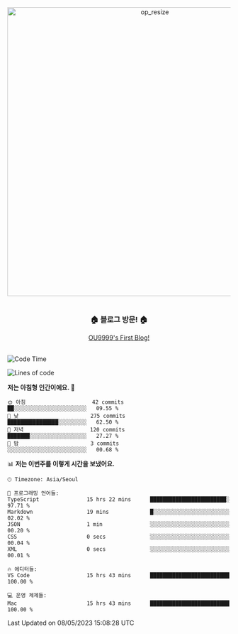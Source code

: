
<div align=center>
	<img width="650" alt="op_resize" src="https://user-images.githubusercontent.com/113419018/231088010-e65212ff-48c4-480d-bf25-7427638b6e93.png">
</div>
<br>
<div align=center>
	<h3>🏠 블로그 방문! 🏠</h3>
	<a href="https://ou9999-next-js-blog.vercel.app/">OU9999's First Blog!</a>
</div>

<br>

<!--START_SECTION:waka-->
![Code Time](http://img.shields.io/badge/Code%20Time-388%20hrs%202%20mins-blue)

![Lines of code](https://img.shields.io/badge/%EC%A0%80%EB%8A%94%20%EC%97%AC%ED%83%9C%EA%B9%8C%EC%A7%80%20-1.6%20million%20%EC%A4%84%EC%9D%98%20%EC%BD%94%EB%93%9C%EB%A5%BC%20%EC%9E%91%EC%84%B1%ED%96%88%EC%96%B4%EC%9A%94.-blue)

**저는 아침형 인간이에요. 🐤** 

```text
🌞 아침                     42 commits          ██░░░░░░░░░░░░░░░░░░░░░░░   09.55 % 
🌆 낮　                     275 commits         ████████████████░░░░░░░░░   62.50 % 
🌃 저녁                     120 commits         ███████░░░░░░░░░░░░░░░░░░   27.27 % 
🌙 밤　                     3 commits           ░░░░░░░░░░░░░░░░░░░░░░░░░   00.68 % 
```


📊 **저는 이번주를 이렇게 시간을 보냈어요.** 

```text
🕑︎ Timezone: Asia/Seoul

💬 프로그래밍 언어들: 
TypeScript               15 hrs 22 mins      ████████████████████████░   97.71 % 
Markdown                 19 mins             █░░░░░░░░░░░░░░░░░░░░░░░░   02.02 % 
JSON                     1 min               ░░░░░░░░░░░░░░░░░░░░░░░░░   00.20 % 
CSS                      0 secs              ░░░░░░░░░░░░░░░░░░░░░░░░░   00.04 % 
XML                      0 secs              ░░░░░░░░░░░░░░░░░░░░░░░░░   00.01 % 

🔥 에디터들: 
VS Code                  15 hrs 43 mins      █████████████████████████   100.00 % 

💻 운영 체제들: 
Mac                      15 hrs 43 mins      █████████████████████████   100.00 % 
```


 Last Updated on 08/05/2023 15:08:28 UTC
<!--END_SECTION:waka-->
